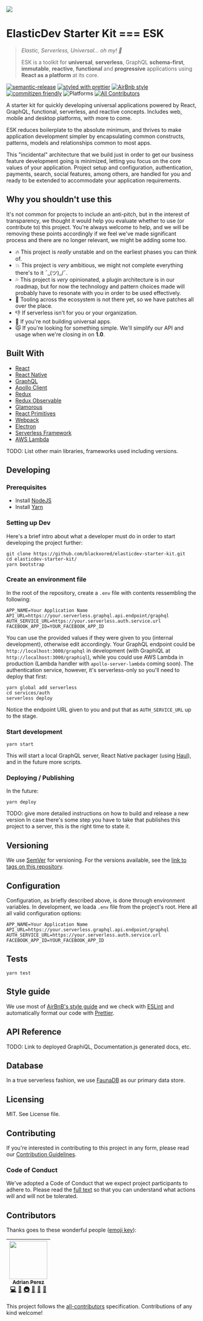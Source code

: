 ![](docs/logo.png)
# ElasticDev Starter Kit === ESK

> *Elastic, Serverless, Universal... oh my! 💫*
>
> ESK is a toolkit for **universal**, **serverless**, GraphQL **schema-first**, **immutable**, 
**reactive**, **functional** and **progressive** applications using
> **React as a platform** at its core.

[![semantic-release](https://img.shields.io/badge/%20%20%F0%9F%93%A6%F0%9F%9A%80-semantic--release-e10079.svg?style=flat-square)](https://github.com/semantic-release/semantic-release) 
[![styled with prettier](https://img.shields.io/badge/styled_with-prettier-ff69b4.svg?style=flat-square)](https://github.com/prettier/prettier) 
[![AirBnb style](https://img.shields.io/badge/code%20style-airbnb-green.svg?style=flat-square)](https://github.com/airbnb/javascript) 
[![commitizen friendly](https://img.shields.io/badge/commitizen-friendly-brightgreen.svg?style=flat-square)](http://commitizen.github.io/cz-cli/)
![Platforms](https://img.shields.io/badge/platform-web%20%7C%20ssr%20%7C%20ios%20%7C%20android-lightgrey.svg?style=flat-square)
[![All Contributors](https://img.shields.io/badge/all_contributors-1-orange.svg?style=flat-square)](#contributors)

A starter kit for quickly developing universal applications powered by React, GraphQL, functional, 
serverless, and reactive concepts. Includes web, mobile and desktop platforms, with more to come.

ESK reduces boilerplate to the absolute minimum, and thrives to make application development 
simpler by encapsulating common constructs, patterns, models and relationships common to most apps.

This "incidental" architecture that we build just in order to get our business feature
development going is minimized, letting you focus on the core values of your application.
Project setup and configuration, authentication, payments, search, social features, among others,
are handled for you and ready to be extended to accommodate your application requirements.

## Why you shouldn't use this

It's not common for projects to include an anti-pitch, but in the interest of transparency,
we thought it would help you evaluate whether to use (or contribute to) this project. You're always welcome to help, and we will be removing these points accordingly if we
feel we've made significant process and there are no longer relevant, we might be
adding some too.

* 🔥 This project is *really* unstable and on the earliest phases you can think of.
* 💥 This project is *very* ambitious, we might not complete everything there's to it ¯\_(ツ)_/¯.
* 💦 This project is *very* opinionated, a plugin architecture is in our roadmap, but
for now the technology and pattern choices made will probably have to resonate with you
in order to be used effectively.
* 👀 Tooling across the ecosystem is not there yet, so we have patches all over the place.
* 👎 If serverless isn't for you or your organization.
* 🙉 If you're not building universal apps.
* 😾 If you're looking for something simple. We'll simplify our API and usage when we're 
closing in on **1.0**.

## Built With

* [React](https://facebook.github.io/react/)
* [React Native](https://facebook.github.io/react-native)
* [GraphQL](http://graphql.org)
* [Apollo Client](http://dev.apollodata.com/)
* [Redux](http://redux.js.org/)
* [Redux Observable](https://redux-observable.js.org/)
* [Glamorous](https://glamorous.rocks/)
* [React Primitives](https://github.com/lelandrichardson/react-primitives)
* [Webpack](https://webpack.js.org/)
* [Electron](https://electron.atom.io/)
* [Serverless Framework](https://serverless.com/)
* [AWS Lambda](https://aws.amazon.com/lambda/)

TODO: List other main libraries, frameworks used including versions.

## Developing

### Prerequisites

* Install [NodeJS](https://nodejs.org)
* Install [Yarn](https://yarnpkg.com/en/docs/install)

### Setting up Dev

Here's a brief intro about what a developer must do in order to start developing
the project further:

```shell
git clone https://github.com/blackxored/elasticdev-starter-kit.git
cd elasticdev-starter-kit/
yarn bootstrap
```

### Create an environment file

In the root of the repository, create a `.env` file with contents ressembling
the following:

```shell
APP_NAME=Your Application Name
API_URL=https://your.serverless.graphql.api.endpoint/graphql
AUTH_SERVICE_URL=https://your.serverless.auth.service.url
FACEBOOK_APP_ID=YOUR_FACEBOOK_APP_ID
```

You can use the provided values if they were given to you (internal development),
otherwise edit accordingly. Your GraphQL endpoint could be `http://localhost:3000/graphql`
in development (with GraphiQL at `http://localhost:3000/graphiql`), while you could use 
AWS Lambda in production (Lambda handler with `apollo-server-lambda` coming soon). The authentication service, however,
it's serverless-only so you'll need to deploy that first:

```shell
yarn global add serverless
cd services/auth
serverless deploy
```

Notice the endpoint URL given to you and put that as `AUTH_SERVICE_URL` up to
the stage.

### Start development
```shell
yarn start
```

This will start a local GraphQL server, React Native packager 
(using [Haul](https://github.com/callstack-io/haul)), and in the future more scripts.

### Deploying / Publishing

In the future:
```shell
yarn deploy
```

TODO: give more detailed instructions on how to build and release a new version
In case there's some step you have to take that publishes this project to a
server, this is the right time to state it.

## Versioning

We use [SemVer](http://semver.org/) for versioning. For the versions available, see the [link to tags on this repository](/tags).

## Configuration

Configuration, as briefly described above, is done through environment variables. 
In development, we loada `.env` file from the project's root. 
Here all all valid configuration options:

```
APP_NAME=Your Application Name
API_URL=https://your.serverless.graphql.api.endpoint/graphql
AUTH_SERVICE_URL=https://your.serverless.auth.service.url
FACEBOOK_APP_ID=YOUR_FACEBOOK_APP_ID
```

## Tests

```shell
yarn test
```

## Style guide

We use most of [AirBnB's style guide](https://github.com/airbnb/javascript) and we check with [ESLint](http://eslint.org)
and automatically format our code with [Prettier](https://github.com/prettier/prettier).

## API Reference

TODO: Link to deployed GraphiQL, Documentation.js generated docs, etc.

## Database

In a true serverless fashion, we use [FaunaDB](https://fauna.com/) as our primary 
data store.

## Licensing

MIT. See License file.

## Contributing

If you're interested in contributing to this project in any form, please read
our [Contribution Guidelines](https://github.com/blackxored/elasticdev-starter-kit/blob/master/CONTRIBUTING.md).

### Code of Conduct

We've adopted a Code of Conduct that we expect project participants to adhere to.
Please read the [full text](https://github.com/blackxored/elasticdev-starter-kit/blob/master/CODE_OF_CONDUCT.md)
so that you can understand what actions will and will not be tolerated.

## Contributors

Thanks goes to these wonderful people ([emoji key](https://github.com/kentcdodds/all-contributors#emoji-key)):

<!-- ALL-CONTRIBUTORS-LIST:START - Do not remove or modify this section -->
| [<img src="https://avatars3.githubusercontent.com/u/133308?v=4" width="100px;"/><br /><sub>Adrian Perez</sub>](http://adrianperez.codes)<br />[💻](https://github.com/blackxored/elasticdev-starter-kit/commits?author=blackxored "Code") [📖](https://github.com/blackxored/elasticdev-starter-kit/commits?author=blackxored "Documentation") [🚇](#infra-blackxored "Infrastructure (Hosting, Build-Tools, etc)") [🎨](#design-blackxored "Design") [👀](#review-blackxored "Reviewed Pull Requests") [🤔](#ideas-blackxored "Ideas, Planning, & Feedback") |
| :---: |
<!-- ALL-CONTRIBUTORS-LIST:END -->

This project follows the [all-contributors](https://github.com/kentcdodds/all-contributors) specification. Contributions of any kind welcome!

